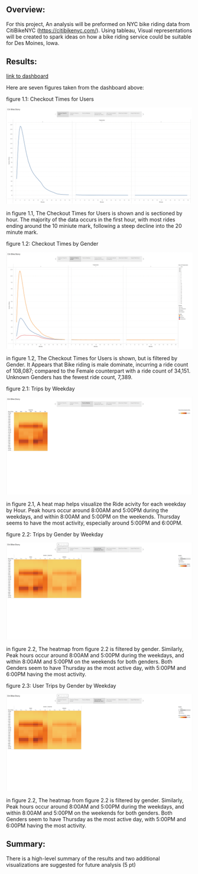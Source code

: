 ## Overview: 
For this project, An analysis will be preformed on NYC bike riding data from CitiBikeNYC (https://citibikenyc.com/). Using tableau, Visual representations
will be created to spark ideas on how a bike riding service could be suitable for Des Moines, Iowa.

## Results:
[link to dashboard](https://public.tableau.com/app/profile/caleb2981/viz/NYCCitiBIkeDatavisualized/CitiBikeStory?publish=yes)

Here are seven figures taken from the dashboard above: 

figure 1.1: Checkout Times for Users

!["Checkout_Times_for_Users"](https://github.com/Calebmkelly/bikesharing/blob/main/Images/Checkout_Times_for_Users.png)

in figure 1.1, The Checkout Times for Users is shown and is sectioned by hour. The majority of the data occurs in the first hour, with most rides ending around the 10 miniute mark, following a steep decline into the 20 minute mark.

figure 1.2: Checkout Times by Gender

!["Checkout_Times_by_Gender"](https://github.com/Calebmkelly/bikesharing/blob/main/Images/Checkout_Times_by_Gender.png)

in figure 1.2, The Checkout Times for Users is shown, but is filtered by Gender. It Appears that Bike riding is male dominate, incurring a ride count of 108,087; compared to the Female counterpart with a ride count of 34,151. Unknown Genders has the fewest ride count, 7,389.

figure 2.1: Trips by Weekday

!["Trips_by_Weekday"](https://github.com/Calebmkelly/bikesharing/blob/main/Images/Trips_by_Weekday.png)

in figure 2.1, A heat map helps visualize the Ride acivity for each weekday by Hour. Peak hours occur around 8:00AM and 5:00PM during the weekdays, and within 8:00AM and 5:00PM on the weekends. Thursday seems to have the most activity, especially around 5:00PM and 6:00PM.

figure 2.2: Trips by Gender by Weekday

!["Trips_by_Gender_(Weekday per hour)"](https://github.com/Calebmkelly/bikesharing/blob/main/Images/Trips_by_Gender_(Weekday%20per%20hour).png)

in figure 2.2, The heatmap from figure 2.2 is filtered by gender. Similarly, Peak hours occur around 8:00AM and 5:00PM during the weekdays, and within 8:00AM and 5:00PM on the weekends for both genders. Both Genders seem to have Thursday as the most active day, with 5:00PM and 6:00PM having the most activity.

figure 2.3: User Trips by Gender by Weekday

!["Trips_by_Gender_(Weekday per hour)"](https://github.com/Calebmkelly/bikesharing/blob/main/Images/Trips_by_Gender_(Weekday%20per%20hour).png)

in figure 2.2, The heatmap from figure 2.2 is filtered by gender. Similarly, Peak hours occur around 8:00AM and 5:00PM during the weekdays, and within 8:00AM and 5:00PM on the weekends for both genders. Both Genders seem to have Thursday as the most active day, with 5:00PM and 6:00PM having the most activity.


## Summary:
There is a high-level summary of the results and two additional visualizations are suggested for future analysis (5 pt)
